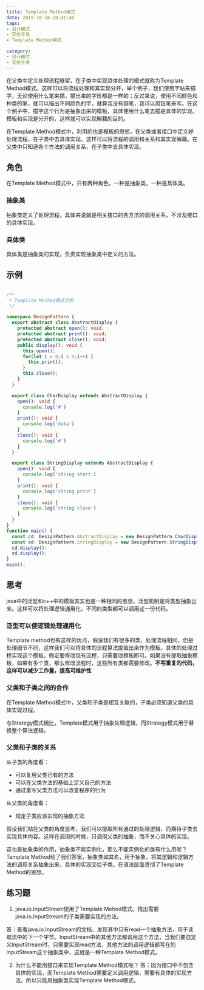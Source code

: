 ```yaml
---
title: Template Method模式
date: 2019-10-16 20:41:48
tags:
- 设计模式
- 交给子类
- Template Method模式

category:
- 设计模式
- 交给子类
---
```

在父类中定义处理流程框架，在子类中实现具体处理的模式就称为Template Method模式。这样可以将流程处理和其实现分开，举个例子，我们使用字帖来描字，无论使用什么笔来描，描出来的字形都是一样的；反过来说，使用不同颜色和种类的笔，就可以描出不同颜色的字，就算我没有钢笔，我可以用铅笔来写。在这个例子中，描字这个行为是抽象出来的模板，具体使用什么笔去描是具体的实现。模板和实现是分开的，这样就可以实现解藕的目的。

在Template Method模式中，利用的也是模板的思想，在父类或者接口中定义好处理流程，在子类中去具体实现。这样可以将流程的调用和关系和其实现解藕。在父类中只知道各个方法的调用关系，在子类中去具体实现。

## 角色
在Template Method模式中，只有两种角色，一种是抽象类，一种是具体类。

### 抽象类
抽象类定义了处理流程，具体来说就是相关接口的各方法的调用关系，不涉及接口的具体实现。

### 具体类
具体类是抽象类的实现，负责实现抽象类中定义的方法。

## 示例
```typescript

/**
 * Template Method模式示例
 */

namespace DesignPattern {
  export abstract class AbstractDisplay {
    protected abstract open(): void;
    protected abstract print(): void;
    protected abstract close(): void;
    public display(): void {
      this.open();
      for(let i = 0;i < 5;i++) {
        this.print();
      }
      this.close();
    }
  }

  export class CharDisplay extends AbstractDisplay {
    open(): void {
      console.log('#')
    }
    print(): void {
      console.log('data')
    }
    close(): void {
      console.log('#')
    }
  }

  export class StringDisplay extends AbstractDisplay {
    open(): void {
      console.log('string start')
    }
    print(): void {
      console.log('string print')
    }
    close(): void {
      console.log('string close')
    }
  }
}
function main() {
  const cd: DesignPattern.AbstractDisplay = new DesignPattern.CharDisplay();
  const sd: DesignPattern.StringDisplay = new DesignPattern.StringDisplay();
  cd.display();
  sd.display();
}
main();
```
## 思考
java中的泛型和c++中的模板其实也是一种相同的思想，泛型机制是将类型抽象出来。这样可以将处理逻辑通用化，不同的类型都可以调用这一份代码。

### 泛型可以使逻辑处理通用化
Template method也有这样的优点，假设我们有很多的类，处理流程相同，但是处理细节不同，这样我们可以将具体的流程算法提取出来作为模板。具体的处理过程实现这个模板，假定要修改现有流程，只需要改模板即可。如果没有提取抽象模板，如果有多个类，那么修改流程时，这些所有类都需要修改。**不写重复的代码，这样可以减少工作量，提高可维护性**

### 父类和子类之间的合作
在Template Method模式中，父类和子类是相互关联的，子类必须知道父类的具体实现过程。

与Strategy模式相比，Template模式用于抽象处理逻辑，而Strategy模式用于替换整个算法逻辑。

### 父类和子类的关系
从子类的角度看：
* 可以复用父类已有的方法
* 可以在父类方法的基础上定义自己的方法
* 通过重写父类方法可以改变程序的行为

从父类的角度看：
* 规定子类应该实现的抽象方法

假设我们站在父类的角度思考，我们可以提取所有通过的处理逻辑，而期待子类去实现具体内容。这样在调用的时候，只调用父类的抽象，而不关心具体的实现。

这也是抽象类的作用，抽象类不能实例化，那么不能实例化的类有什么用呢？Template Method给了我们答案，抽象类如其名，用于抽象，将其逻辑和逻辑方法的调用关系抽象出来，具体的实现交给子类。在语法层面贯彻了Template Method的思想。


## 练习题
1. java.io.InputStream使用了Template Mehod模式。找出需要java.io.InputStream的子类需要实现的方法。

答：查看java.io.InputStream的文档，发现其中只有read一个抽象方法，用于读取流中的下一个字节。InputStream中的其他方法都调用这个方法，当我们要自定义InputStream时，只需要实现read方法，其他方法的调用逻辑都写在的InputStream这个抽象类中，这就是一种Template Method模式。

2. 为什么不能用接口来实现Template Method模式呢？
答：因为接口中不包含具体的实现，而Template Method需要定义调用逻辑，需要有具体的实现方法。所以只能用抽象类实现Template Method模式。